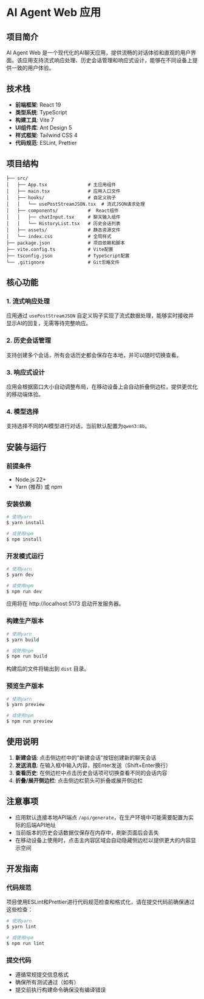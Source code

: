 # AI Agent Web 应用

## 项目简介

AI Agent Web 是一个现代化的AI聊天应用，提供流畅的对话体验和直观的用户界面。该应用支持流式响应处理、历史会话管理和响应式设计，能够在不同设备上提供一致的用户体验。

## 技术栈

- **前端框架**: React 19
- **类型系统**: TypeScript
- **构建工具**: Vite 7
- **UI组件库**: Ant Design 5
- **样式框架**: Tailwind CSS 4
- **代码规范**: ESLint, Prettier

## 项目结构

```
├── src/
│   ├── App.tsx               # 主应用组件
│   ├── main.tsx              # 应用入口文件
│   ├── hooks/                # 自定义钩子
│   │   └── usePostStreamJSON.tsx  # 流式JSON请求处理
│   ├── components/           #  React组件
│   │   ├── chatInput.tsx     # 聊天输入组件
│   │   └── HistoryList.tsx   # 历史会话列表
│   ├── assets/               # 静态资源文件
│   └── index.css             # 全局样式
├── package.json              # 项目依赖和脚本
├── vite.config.ts            # Vite配置
├── tsconfig.json             # TypeScript配置
└── .gitignore                # Git忽略文件
```

## 核心功能

### 1. 流式响应处理

应用通过 `usePostStreamJSON` 自定义钩子实现了流式数据处理，能够实时接收并显示AI的回复，无需等待完整响应。

### 2. 历史会话管理

支持创建多个会话，所有会话历史都会保存在本地，并可以随时切换查看。

### 3. 响应式设计

应用会根据窗口大小自动调整布局，在移动设备上会自动折叠侧边栏，提供更优化的移动端体验。

### 4. 模型选择

支持选择不同的AI模型进行对话，当前默认配置为`qwen3:8b`。

## 安装与运行

### 前提条件

- Node.js 22+ 
- Yarn (推荐) 或 npm

### 安装依赖

```bash
# 使用yarn
$ yarn install

# 或使用npm
$ npm install
```

### 开发模式运行

```bash
# 使用yarn
$ yarn dev

# 或使用npm
$ npm run dev
```

应用将在 http://localhost:5173 启动开发服务器。

### 构建生产版本

```bash
# 使用yarn
$ yarn build

# 或使用npm
$ npm run build
```

构建后的文件将输出到 `dist` 目录。

### 预览生产版本

```bash
# 使用yarn
$ yarn preview

# 或使用npm
$ npm run preview
```

## 使用说明

1. **新建会话**: 点击侧边栏中的"新建会话"按钮创建新的聊天会话
2. **发送消息**: 在输入框中输入内容，按Enter发送（Shift+Enter换行）
3. **查看历史**: 在侧边栏中点击历史会话项可切换查看不同的会话内容
4. **折叠/展开侧边栏**: 点击侧边栏箭头可折叠或展开侧边栏

## 注意事项

- 应用默认连接本地API端点 `/api/generate`，在生产环境中可能需要配置为实际的后端API地址
- 当前版本的历史会话数据仅保存在内存中，刷新页面后会丢失
- 在移动设备上使用时，点击主内容区域会自动隐藏侧边栏以提供更大的内容显示空间

## 开发指南

### 代码规范

项目使用ESLint和Prettier进行代码规范检查和格式化，请在提交代码前确保通过这些检查：

```bash
# 使用yarn
$ yarn lint

# 或使用npm
$ npm run lint
```

### 提交代码

- 遵循常规提交信息格式
- 确保所有测试通过（如有）
- 提交前执行构建命令确保没有编译错误
        